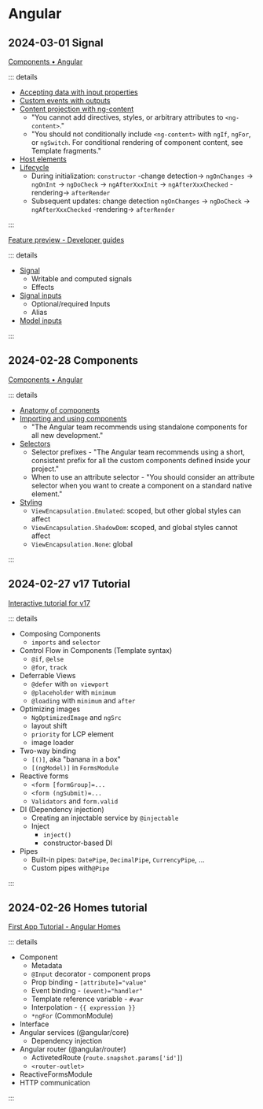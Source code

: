 # Angular <Tag variant="total" value='5.5 h' />

## 2024-03-01 Signal <Tag value="1 h" />

[Components • Angular](https://angular.dev/guide/components)

::: details

- [Accepting data with input properties](https://angular.dev/guide/components/inputs)
- [Custom events with outputs](https://angular.dev/guide/components/outputs)
- [Content projection with ng-content](https://angular.dev/guide/components/content-projection)
  - "You cannot add directives, styles, or arbitrary attributes to `<ng-content>`."
  - "You should not conditionally include `<ng-content>` with `ngIf`, `ngFor`, or `ngSwitch`. For conditional rendering of component content, see Template fragments."
- [Host elements](https://angular.dev/guide/components/host-elements)
- [Lifecycle](https://angular.dev/guide/components/lifecycle)
  - During initialization: `constructor` -change detection-> `ngOnChanges` -> `ngOnInt` -> `ngDoCheck` -> `ngAfterXxxInit` -> `ngAfterXxxChecked` -rendering-> `afterRender`
  - Subsequent updates: change detection `ngOnChanges` -> `ngDoCheck` -> `ngAfterXxxChecked` -rendering-> `afterRender`

:::

[Feature preview - Developer guides](https://angular.io/guide/signals)

::: details

- [Signal](https://angular.io/guide/signals)
  - Writable and computed signals
  - Effects
- [Signal inputs](https://angular.io/guide/signal-inputs)
  - Optional/required Inputs
  - Alias
- [Model inputs](https://angular.io/guide/model-inputs)

:::

## 2024-02-28 Components <Tag value="0.5 h" />

[Components • Angular](https://angular.dev/guide/components)

::: details

- [Anatomy of components](https://angular.dev/guide/components)
- [Importing and using components](https://angular.dev/guide/components/importing)
  - "The Angular team recommends using standalone components for all new development."
- [Selectors](https://angular.dev/guide/components/selectors)
  - Selector prefixes - "The Angular team recommends using a short, consistent prefix for all the custom components defined inside your project."
  - When to use an attribute selector - "You should consider an attribute selector when you want to create a component on a standard native element."
- [Styling](https://angular.dev/guide/components/styling)
  - `ViewEncapsulation.Emulated`: scoped, but other global styles can affect
  - `ViewEncapsulation.ShadowDom`: scoped, and global styles cannot affect
  - `ViewEncapsulation.None`: global

:::

## 2024-02-27 v17 Tutorial <Tag value="1.5 h" />

[Interactive tutorial for v17](https://angular.dev/tutorials/learn-angular)

::: details

- Composing Components
  - `imports` and `selector`
- Control Flow in Components (Template syntax)
  - `@if`, `@else`
  - `@for`, `track`
- Deferrable Views
  - `@defer` with `on viewport`
  - `@placeholder` with `minimum`
  - `@loading` with `minimum` and `after`
- Optimizing images
  - `NgOptimizedImage` and `ngSrc`
  - layout shift
  - `priority` for LCP element
  - image loader
- Two-way binding
  - `[()]`, aka "banana in a box"
  - `[(ngModel)]` in `FormsModule`
- Reactive forms
  - `<form [formGroup]=...`
  - `<form (ngSubmit)=...`
  - `Validators` and `form.valid`
- DI (Dependency injection)
  - Creating an injectable service by `@injectable`
  - Inject
    - `inject()`
    - constructor-based DI
- Pipes
  - Built-in pipes: `DatePipe`, `DecimalPipe`, `CurrencyPipe`, ...
  - Custom pipes with`@Pipe`

:::

## 2024-02-26 Homes tutorial <Tag value="2.5 h" />

[First App Tutorial - Angular Homes](https://angular.io/tutorial/first-app)

::: details

- Component
  - Metadata
  - `@Input` decorator - component props
  - Prop binding - `[attribute]="value"`
  - Event binding - `(event)="handler"`
  - Template reference variable - `#var`
  - Interpolation - `{{ expression }}`
  - `*ngFor` (CommonModule)
- Interface
- Angular services (@angular/core)
  - Dependency injection
- Angular router (@angular/router)
  - ActivetedRoute (`route.snapshot.params['id']`)
  - `<router-outlet>`
- ReactiveFormsModule
- HTTP communication

:::
